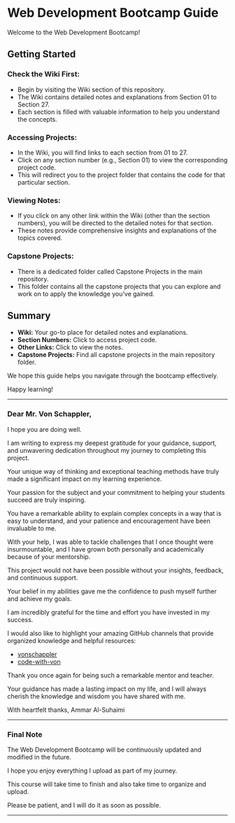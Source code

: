# Web Development Bootcamp Guide

Welcome to the Web Development Bootcamp!

## Getting Started

### Check the Wiki First:
- Begin by visiting the Wiki section of this repository.
- The Wiki contains detailed notes and explanations from Section 01 to Section 27.
- Each section is filled with valuable information to help you understand the concepts.

### Accessing Projects:
- In the Wiki, you will find links to each section from 01 to 27.
- Click on any section number (e.g., Section 01) to view the corresponding project code.
- This will redirect you to the project folder that contains the code for that particular section.

### Viewing Notes:
- If you click on any other link within the Wiki (other than the section numbers), you will be directed to the detailed notes for that section.
- These notes provide comprehensive insights and explanations of the topics covered.

### Capstone Projects:
- There is a dedicated folder called Capstone Projects in the main repository.
- This folder contains all the capstone projects that you can explore and work on to apply the knowledge you’ve gained.

## Summary
- **Wiki:** Your go-to place for detailed notes and explanations.
- **Section Numbers:** Click to access project code.
- **Other Links:** Click to view the notes.
- **Capstone Projects:** Find all capstone projects in the main repository folder.

We hope this guide helps you navigate through the bootcamp effectively. 

Happy learning!

---

### Dear Mr. Von Schappler,

I hope you are doing well.

I am writing to express my deepest gratitude for your guidance, support, and unwavering dedication throughout my journey to completing this project.

Your unique way of thinking and exceptional teaching methods have truly made a significant impact on my learning experience. 

Your passion for the subject and your commitment to helping your students succeed are truly inspiring.

You have a remarkable ability to explain complex concepts in a way that is easy to understand, and your patience and encouragement have been invaluable to me. 

With your help, I was able to tackle challenges that I once thought were insurmountable, and I have grown both personally and academically because of your mentorship.

This project would not have been possible without your insights, feedback, and continuous support. 

Your belief in my abilities gave me the confidence to push myself further and achieve my goals.

I am incredibly grateful for the time and effort you have invested in my success.

I would also like to highlight your amazing GitHub channels that provide organized knowledge and helpful resources:

- [vonschappler](https://github.com/vonschappler/)
- [code-with-von](https://github.com/code-with-von)


Thank you once again for being such a remarkable mentor and teacher. 

Your guidance has made a lasting impact on my life, and I will always cherish the knowledge and wisdom you have shared with me.

With heartfelt thanks,
Ammar Al-Suhaimi

---

### Final Note

The Web Development Bootcamp will be continuously updated and modified in the future. 

I hope you enjoy everything I upload as part of my journey. 

This course will take time to finish and also take time to organize and upload. 

Please be patient, and I will do it as soon as possible.

---
